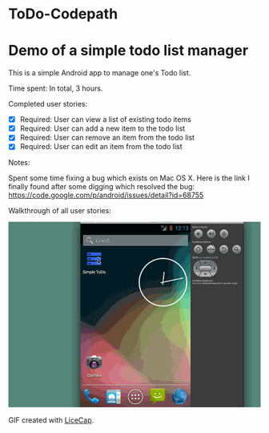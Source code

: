 ToDo-Codepath
=============

# Demo of a simple todo list manager

This is a simple Android app to manage one's Todo list. 

Time spent: In total, 3 hours. 

Completed user stories:

 * [x] Required: User can view a list of existing todo items
 * [x] Required: User can add a new item to the todo list
 * [x] Required: User can remove an item from the todo list
 * [x] Required: User can edit an item from the todo list

Notes:

Spent some time fixing a bug which exists on Mac OS X. Here is the link I finally found after some digging which resolved the bug:
https://code.google.com/p/android/issues/detail?id=68755

Walkthrough of all user stories:

![Video Walkthrough](ToDo.gif)

GIF created with [LiceCap](http://www.cockos.com/licecap/).




